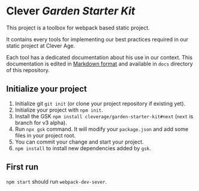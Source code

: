 # Clever _Garden Starter Kit_

This project is a toolbox for webpack based static project.

It contains every tools for implementing our best practices required in our static project at Clever Age.

Each tool has a dedicated documentation about his use in our context. This documentation is edited in [Markdown format](https://daringfireball.net/projects/markdown/syntax) and available in `docs` directory of this repository.

## Initialize your project

1. Initialize git `git init` (or clone your project repository if existing yet).
2. Initialize your project with `npm init`.
3. Install the GSK `npm install cleverage/garden-starter-kit#next` (`next` is branch for v3 alpha).
4. Run `npx gsk` command. It will modify your `package.json` and add some files in your project root.
5. You can commit your change and start your project.
6. `npm install` to install new dependencies added by `gsk`.

## First run

`npm start` should run `webpack-dev-sever`.
